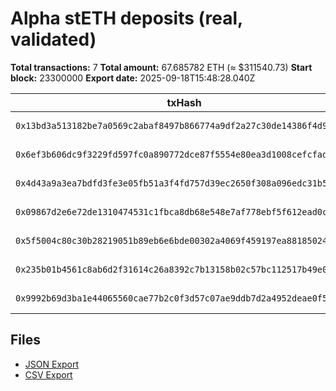# Alpha stETH deposits (real, validated)

**Total transactions:** 7
**Total amount:** 67.685782 ETH (≈ $311540.73)
**Start block:** 23300000
**Export date:** 2025-09-18T15:48:28.040Z

| txHash | Date | Amount (ETH) | Block | Wallet | Token |
|--------|------|--------------|-------|--------|-------|
| `0x13bd3a513182be7a0569c2abaf8497b866774a9df2a27c30de14386f4d9b1d71` | 2025-09-18 | 11 | 23390169 | `0xadba5bb3850921bea4e12ab1e740f4ae08f0e27f` | WETH |
| `0x6ef3b606dc9f3229fd597fc0a890772dce87f5554e80ea3d1008cefcfad7485d` | 2025-09-11 | 4.683487905049129829 | 23338231 | `0x4bce8d45dcce58e704c1c58dbc094750f5119118` | WETH |
| `0x4d43a9a3ea7bdfd3fe3e05fb51a3f4fd757d39ec2650f308a096edc31b5e2b93` | 2025-09-10 | 0.000001 | 23332076 | `0x1222f0baa62e2282bfd01083c7c3732a8c611584` | WETH |
| `0x09867d2e6e72de1310474531c1fbca8db68e548e7af778ebf5f612ead0c8f10b` | 2025-09-09 | 42 | 23326676 | `0xf67d9569af280e1f8c1aeb5377ae67659b4881d6` | WETH |
| `0x5f5004c80c30b28219051b89eb6e6bde00302a4069f459197ea88185024302e6` | 2025-09-09 | 10 | 23323482 | `0x15fbaed545ea1de34ffef8254d8e5cc6f8be1329` | WETH |
| `0x235b01b4561c8ab6d2f31614c26a8392c7b13158b02c57bc112517b49e03fcb7` | 2025-09-08 | 0.000001 | 23319932 | `0x1222f0baa62e2282bfd01083c7c3732a8c611584` | ETH |
| `0x9992b69d3ba1e44065560cae77b2c0f3d57c07ae9ddb7d2a4952deae0f5f807d` | 2025-09-08 | 0.002292 | 23319772 | `0x0b5943294f11599e2bd0728659d1cdd69704e0ec` | WETH |

## Files

- [JSON Export](public/reports/alpha-steth-deposits.json)
- [CSV Export](public/reports/alpha-steth-deposits.csv)
